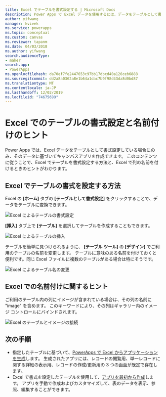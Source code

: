 ```yaml
---
title: Excel でテーブルを書式設定する | Microsoft Docs
description: Power Apps で Excel データを使用するには、データをテーブルとして書式設定する必要があります。 列の名に "image" というキーワードを追加します。
author: yifwang
manager: kvivek
ms.service: powerapps
ms.topic: conceptual
ms.custom: canvas
ms.reviewer: tapanm
ms.date: 04/03/2018
ms.author: yifwang
search.audienceType:
- maker
search.app:
- PowerApps
ms.openlocfilehash: da70ef7fe2447653c97bb17dbcd40a126ceb6888
ms.sourcegitcommit: dd2a8a0362a8e1b64a1dac7b9f98d43da8d0bd87
ms.translationtype: MT
ms.contentlocale: ja-JP
ms.lasthandoff: 12/02/2019
ms.locfileid: "74675699"
---
```

# <a name="format-a-table-in-excel-and-naming-tips"></a>Excel でのテーブルの書式設定と名前付けのヒント
Power Apps では、Excel データをテーブルとして書式設定している場合にのみ、そのデータに基づいてキャンバスアプリを作成できます。 このコンテンツに従うことで、Excel でテーブルを書式設定する方法と、Excel で列の名前を付けるときのヒントがわかります。

## <a name="how-to-format-a-table-in-excel"></a>Excel でテーブルの書式を設定する方法
Excel の **[ホーム]** タブの **[テーブルとして書式設定]** をクリックすることで、データをテーブルに変換できます。

![Excel によるテーブルの書式設定](./media/how-to-excel-tips/format-table.png)

**[挿入]** タブ上で **[テーブル]** を選択してテーブルを作成することもできます。

![Excel によるテーブルの挿入](./media/how-to-excel-tips/insert-table.png)

テーブルを簡単に見つけられるように、 **[テーブル ツール]** の **[デザイン]** でご利用のテーブルの名前を変更します。 テーブルに意味のある名前を付けておくと便利です。同じ Excel ファイルに複数のテーブルがある場合は特にそうです。

![Excel によるテーブル名の変更](./media/how-to-excel-tips/rename-table.png)

## <a name="naming-tips-in-excel"></a>Excel での名前付けに関するヒント
ご利用のテーブル内の列にイメージが含まれている場合は、その列の名前に "image" を含めます。 このキーワードにより、その列はギャラリー内のイメージ コントロールにバインドされます。

![Excel のテーブルとイメージの接続](./media/how-to-excel-tips/connect-gallery.png)

## <a name="next-steps"></a>次の手順
* 指定したテーブルに基づいて、[PowerApps で Excel からアプリケーションを生成](get-started-create-from-data.md)します。 生成されたアプリには、レコードの閲覧用、単一レコードに関する詳細の表示用、レコードの作成/更新用の 3 つの画面が既定で存在します。
* Excel で書式を設定したテーブルを使用して、[アプリを最初から作成](get-started-create-from-blank.md)します。 アプリを手動で作成およびカスタマイズして、表のデータを表示、参照、編集することができます。
